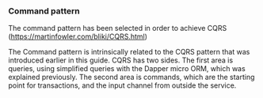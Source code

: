 
### Command pattern
The command pattern has been selected in order to achieve CQRS (https://martinfowler.com/bliki/CQRS.html)

The Command pattern is intrinsically related to the CQRS pattern that was introduced earlier in this guide. CQRS has two sides. The first area is queries, using simplified queries with the Dapper micro ORM, which was explained previously. The second area is commands, which are the starting point for transactions, and the input channel from outside the service.

        